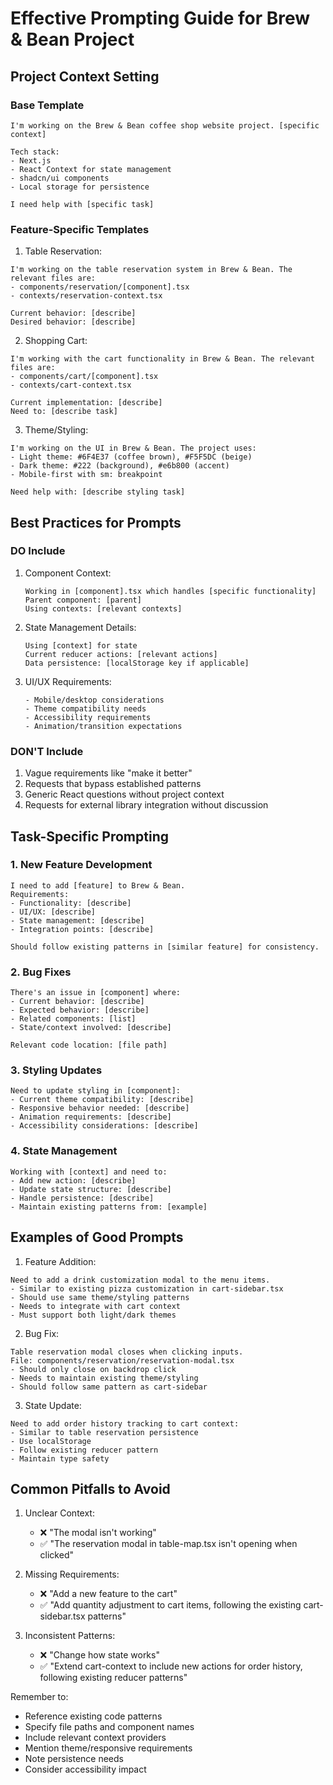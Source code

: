 # Effective Prompting Guide for Brew & Bean Project

## Project Context Setting

### Base Template

```
I'm working on the Brew & Bean coffee shop website project. [specific context]

Tech stack:
- Next.js
- React Context for state management
- shadcn/ui components
- Local storage for persistence

I need help with [specific task]
```

### Feature-Specific Templates

1. Table Reservation:

```
I'm working on the table reservation system in Brew & Bean. The relevant files are:
- components/reservation/[component].tsx
- contexts/reservation-context.tsx

Current behavior: [describe]
Desired behavior: [describe]
```

2. Shopping Cart:

```
I'm working with the cart functionality in Brew & Bean. The relevant files are:
- components/cart/[component].tsx
- contexts/cart-context.tsx

Current implementation: [describe]
Need to: [describe task]
```

3. Theme/Styling:

```
I'm working on the UI in Brew & Bean. The project uses:
- Light theme: #6F4E37 (coffee brown), #F5F5DC (beige)
- Dark theme: #222 (background), #e6b800 (accent)
- Mobile-first with sm: breakpoint

Need help with: [describe styling task]
```

## Best Practices for Prompts

### DO Include

1. Component Context:

   ```
   Working in [component].tsx which handles [specific functionality]
   Parent component: [parent]
   Using contexts: [relevant contexts]
   ```

2. State Management Details:

   ```
   Using [context] for state
   Current reducer actions: [relevant actions]
   Data persistence: [localStorage key if applicable]
   ```

3. UI/UX Requirements:
   ```
   - Mobile/desktop considerations
   - Theme compatibility needs
   - Accessibility requirements
   - Animation/transition expectations
   ```

### DON'T Include

1. Vague requirements like "make it better"
2. Requests that bypass established patterns
3. Generic React questions without project context
4. Requests for external library integration without discussion

## Task-Specific Prompting

### 1. New Feature Development

```
I need to add [feature] to Brew & Bean.
Requirements:
- Functionality: [describe]
- UI/UX: [describe]
- State management: [describe]
- Integration points: [describe]

Should follow existing patterns in [similar feature] for consistency.
```

### 2. Bug Fixes

```
There's an issue in [component] where:
- Current behavior: [describe]
- Expected behavior: [describe]
- Related components: [list]
- State/context involved: [describe]

Relevant code location: [file path]
```

### 3. Styling Updates

```
Need to update styling in [component]:
- Current theme compatibility: [describe]
- Responsive behavior needed: [describe]
- Animation requirements: [describe]
- Accessibility considerations: [describe]
```

### 4. State Management

```
Working with [context] and need to:
- Add new action: [describe]
- Update state structure: [describe]
- Handle persistence: [describe]
- Maintain existing patterns from: [example]
```

## Examples of Good Prompts

1. Feature Addition:

```
Need to add a drink customization modal to the menu items.
- Similar to existing pizza customization in cart-sidebar.tsx
- Should use same theme/styling patterns
- Needs to integrate with cart context
- Must support both light/dark themes
```

2. Bug Fix:

```
Table reservation modal closes when clicking inputs.
File: components/reservation/reservation-modal.tsx
- Should only close on backdrop click
- Needs to maintain existing theme/styling
- Should follow same pattern as cart-sidebar
```

3. State Update:

```
Need to add order history tracking to cart context:
- Similar to table reservation persistence
- Use localStorage
- Follow existing reducer pattern
- Maintain type safety
```

## Common Pitfalls to Avoid

1. Unclear Context:

   - ❌ "The modal isn't working"
   - ✅ "The reservation modal in table-map.tsx isn't opening when clicked"

2. Missing Requirements:

   - ❌ "Add a new feature to the cart"
   - ✅ "Add quantity adjustment to cart items, following the existing cart-sidebar.tsx patterns"

3. Inconsistent Patterns:
   - ❌ "Change how state works"
   - ✅ "Extend cart-context to include new actions for order history, following existing reducer patterns"

Remember to:

- Reference existing code patterns
- Specify file paths and component names
- Include relevant context providers
- Mention theme/responsive requirements
- Note persistence needs
- Consider accessibility impact
